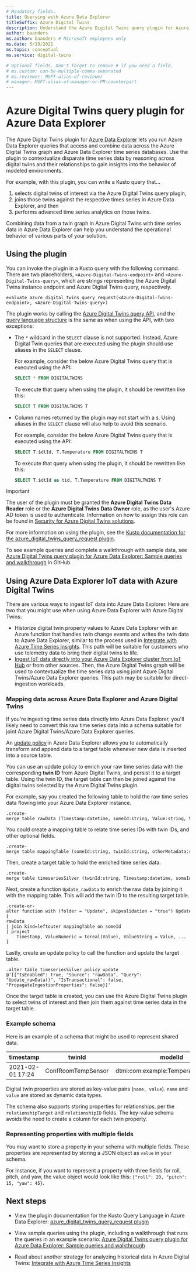 ```yaml
---
# Mandatory fields.
title: Querying with Azure Data Explorer
titleSuffix: Azure Digital Twins
description: Understand the Azure Digital Twins query plugin for Azure Data Explorer
author: baanders
ms.author: baanders # Microsoft employees only
ms.date: 5/19/2021
ms.topic: conceptual
ms.service: digital-twins

# Optional fields. Don't forget to remove # if you need a field.
# ms.custom: can-be-multiple-comma-separated
# ms.reviewer: MSFT-alias-of-reviewer
# manager: MSFT-alias-of-manager-or-PM-counterpart
---
```


# Azure Digital Twins query plugin for Azure Data Explorer

The Azure Digital Twins plugin for [Azure Data Explorer](/azure/data-explorer/data-explorer-overview) lets you run Azure Data Explorer queries that access and combine data across the Azure Digital Twins graph and Azure Data Explorer time series databases. Use the plugin to contextualize disparate time series data by reasoning across digital twins and their relationships to gain insights into the behavior of modeled environments.

For example, with this plugin, you can write a Kusto query that...
1. selects digital twins of interest via the Azure Digital Twins query plugin,
2. joins those twins against the respective times series in Azure Data Explorer, and then 
3. performs advanced time series analytics on those twins.  

Combining data from a twin graph in Azure Digital Twins with time series data in Azure Data Explorer can help you understand the operational behavior of various parts of your solution. 

## Using the plugin

You can invoke the plugin in a Kusto query with the following command. There are two placeholders, `<Azure-Digital-Twins-endpoint>` and `<Azure-Digital-Twins-query>`, which are strings representing the Azure Digital Twins instance endpoint and Azure Digital Twins query, respectively. 

```kusto
evaluate azure_digital_twins_query_request(<Azure-Digital-Twins-endpoint>, <Azure-Digital-Twins-query>) 
```

The plugin works by calling the [Azure Digital Twins query API](/rest/api/digital-twins/dataplane/query), and the [query language structure](concepts-query-language.md) is the same as when using the API, with two exceptions: 
* The `*` wildcard in the `SELECT` clause is not supported. Instead, Azure Digital Twin queries that are executed using the plugin should use aliases in the `SELECT` clause.

    For example, consider the below Azure Digital Twins query that is executed using the API:
    
    ```SQL
    SELECT * FROM DIGITALTWINS
    ```
    
    To execute that query when using the plugin, it should be rewritten like this:
    
    ```SQL
    SELECT T FROM DIGITALTWINS T
    ```
* Column names returned by the plugin may not start with a `$`. Using aliases in the `SELECT` clause will also help to avoid this scenario.

    For example, consider the below Azure Digital Twins query that is executed using the API:
    
    ```SQL
    SELECT T.$dtId, T.Temperature FROM DIGITALTWINS T
    ```
    
    To execute that query when using the plugin, it should be rewritten like this:
    
    ```SQL
    SELECT T.$dtId as tid, T.Temperature FROM DIGITALTWINS T
    ```


>[!IMPORTANT]
>The user of the plugin must be granted the **Azure Digital Twins Data Reader** role or the **Azure Digital Twins Data Owner** role, as the user's Azure AD token is used to authenticate. Information on how to assign this role can be found in [Security for Azure Digital Twins solutions](concepts-security.md#authorization-azure-roles-for-azure-digital-twins).

For more information on using the plugin, see the [Kusto documentation for the azure_digital_twins_query_request plugin](/azure/data-explorer/kusto/query/azure-digital-twins-query-request-plugin).

To see example queries and complete a walkthrough with sample data, see [Azure Digital Twins query plugin for Azure Data Explorer: Sample queries and walkthrough](https://github.com/Azure-Samples/azure-digital-twins-getting-started/tree/main/adt-adx-queries) in GitHub.

## Using Azure Data Explorer IoT data with Azure Digital Twins

There are various ways to ingest IoT data into Azure Data Explorer. Here are two that you might use when using Azure Data Explorer with Azure Digital Twins:
* Historize digital twin property values to Azure Data Explorer with an Azure function that handles twin change events and writes the twin data to Azure Data Explorer, similar to the process used in [Integrate with Azure Time Series Insights](how-to-integrate-time-series-insights.md). This path will be suitable for customers who use telemetry data to bring their digital twins to life.
* [Ingest IoT data directly into your Azure Data Explorer cluster from IoT Hub](/azure/data-explorer/ingest-data-iot-hub) or from other sources. Then, the Azure Digital Twins graph will be used to contextualize the time series data using joint Azure Digital Twins/Azure Data Explorer queries. This path may be suitable for direct-ingestion workloads. 

### Mapping data across Azure Data Explorer and Azure Digital Twins

If you're ingesting time series data directly into Azure Data Explorer, you'll likely need to convert this raw time series data into a schema suitable for joint Azure Digital Twins/Azure Data Explorer queries.

An [update policy](/azure/data-explorer/kusto/management/updatepolicy) in Azure Data Explorer allows you to automatically transform and append data to a target table whenever new data is inserted into a source table. 

You can use an update policy to enrich your raw time series data with the corresponding **twin ID** from Azure Digital Twins, and persist it to a target table. Using the twin ID, the target table can then be joined against the digital twins selected by the Azure Digital Twins plugin. 

For example, say you created the following table to hold the raw time series data flowing into your Azure Data Explorer instance. 

```kusto
.create-merge table rawData (Timestamp:datetime, someId:string, Value:string, ValueType:string)  
```

You could create a mapping table to relate time series IDs with twin IDs, and other optional fields. 

```kusto
.create-merge table mappingTable (someId:string, twinId:string, otherMetadata:string) 
```

Then, create a target table to hold the enriched time series data. 

```kusto
.create-merge table timeseriesSilver (twinId:string, Timestamp:datetime, someId:string, otherMetadata:string, ValueNumeric:real, ValueString:string)  
```

Next, create a function `Update_rawData` to enrich the raw data by joining it with the mapping table. This will add the twin ID to the resulting target table. 

```kusto
.create-or-alter function with (folder = "Update", skipvalidation = "true") Update_rawData() { 
rawData 
| join kind=leftouter mappingTable on someId 
| project 
    Timestamp, ValueNumeric = toreal(Value), ValueString = Value, ... 
} 
```

Lastly, create an update policy to call the function and update the target table. 

```kusto
.alter table timeseriesSilver policy update 
@'[{"IsEnabled": true, "Source": "rawData", "Query": "Update_rawData()", "IsTransactional": false, "PropagateIngestionProperties": false}]' 
```

Once the target table is created, you can use the Azure Digital Twins plugin to select twins of interest and then join them against time series data in the target table. 

### Example schema

Here is an example of a schema that might be used to represent shared data.

| timestamp | twinId | modelId | name | value | relationshipTarget | relationshipID |
| --- | --- | --- | --- | --- | --- | --- |
| 2021-02-01 17:24 | ConfRoomTempSensor | dtmi:com:example:TemperatureSensor;1 | temperature | 301.0 |  |  |

Digital twin properties are stored as key-value pairs (`name, value`). `name` and `value` are stored as dynamic data types. 

The schema also supports storing properties for relationships, per the `relationshipTarget` and `relationshipID` fields. The key-value schema avoids the need to create a column for each twin property.

### Representing properties with multiple fields 

You may want to store a property in your schema with multiple fields. These properties are represented by storing a JSON object as `value` in your schema.

For instance, if you want to represent a property with three fields for roll, pitch, and yaw, the value object would look like this: `{"roll": 20, "pitch": 15, "yaw": 45}`.

## Next steps

* View the plugin documentation for the Kusto Query Language in Azure Data Explorer: [azure_digital_twins_query_request plugin](/azure/data-explorer/kusto/query/azure-digital-twins-query-request-plugin)

* View sample queries using the plugin, including a walkthrough that runs the queries in an example scenario: [Azure Digital Twins query plugin for Azure Data Explorer: Sample queries and walkthrough](https://github.com/Azure-Samples/azure-digital-twins-getting-started/tree/main/adt-adx-queries) 

* Read about another strategy for analyzing historical data in Azure Digital Twins: [Integrate with Azure Time Series Insights](how-to-integrate-time-series-insights.md)
